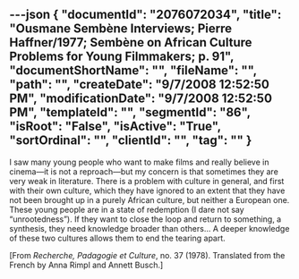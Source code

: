 ---json
{
  "documentId": "2076072034",
  "title": "Ousmane Sembène Interviews; Pierre Haffner/1977; Sembène on African Culture Problems for Young Filmmakers; p. 91",
  "documentShortName": "",
  "fileName": "",
  "path": "",
  "createDate": "9/7/2008 12:52:50 PM",
  "modificationDate": "9/7/2008 12:52:50 PM",
  "templateId": "",
  "segmentId": "86",
  "isRoot": "False",
  "isActive": "True",
  "sortOrdinal": "",
  "clientId": "",
  "tag": ""
}
---

I saw many young people who want to make films and really believe in cinema—it is not a reproach—but my concern is that sometimes they are very weak in literature. There is a problem with culture in general, and first with their own culture, which they have ignored to an extent that they have not been brought up in a purely African culture, but neither a European one. These young people are in a state of redemption (I dare not say “unrootedness”). If they want to close the loop and return to something, a synthesis, they need knowledge broader than others… A deeper knowledge of these two cultures allows them to end the tearing apart.

[From *Recherche, Padagogie et Culture*, no. 37 (1978). Translated from the French by Anna Rimpl and Annett Busch.]
